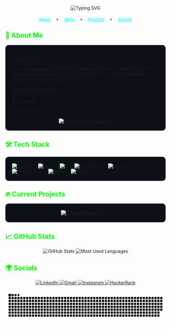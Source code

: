 <!-- Profile Header -->
<div align="center">
  <img src="https://readme-typing-svg.demolab.com?font=Lexend&weight=600&size=26&pause=1000&color=196AFF&center=true&vCenter=true&width=500&lines=Hi+%F0%9F%91%8B%2C+I'm+Zachary+Duaibes;Welcome+to+my+GitHub+Profile!" alt="Typing SVG" />
</div>

<!-- Navigation -->
<div align="center" style="margin: 20px 0; font-family: 'Sora', sans-serif;">
  <a href="#about" style="margin: 0 15px; color: #00FFFF;">About</a> •
  <a href="#skills" style="margin: 0 15px; color: #00FFFF;">Skills</a> •
  <a href="#projects" style="margin: 0 15px; color: #00FFFF;">Projects</a> •
  <a href="#socials" style="margin: 0 15px; color: #00FFFF;">Socials</a>
</div>

<!-- About Section -->
<h2 id="about" style="color: #00FF00;">🚀 About Me</h2>
<div style="background-color: #0d1117; padding: 20px; border-radius: 10px; border: 1px solid #30363d;">
  <p>Hello World!!</p>
  <p>I'm a passionate CS student at Carleton University specializing in AI and Machine Learning. I love building futuristic tech that merges creativity and automation!</p>
  <p>💻 Currently working on: -----</p>
  <p>🌱 Learning: -----</p>
  <p>🎯 2025 Goals: -----</p>
  
  <!-- Spotify Recently Played -->
  <div align="center">
    <a href="https://open.spotify.com/user/tokmr537hdu8okg6281gzs1st">
      <img src="https://spotify-recently-played-readme.vercel.app/api?user=tokmr537hdu8okg6281gzs1st&count=3&unique=false" alt="Spotify recently played" />
    </a>
  </div>
</div>

<!-- Skills Section -->
<h2 id="skills" style="color: #00FF00;">🛠️ Tech Stack</h2>
<div style="background-color: #0d1117; padding: 20px; border-radius: 10px; border: 1px solid #30363d;" align="left">
  <img src="https://cdn.jsdelivr.net/gh/devicons/devicon/icons/python/python-original.svg" height="40" alt="Python" />
  <img width="12" />
  <img src="https://cdn.jsdelivr.net/gh/devicons/devicon/icons/java/java-original.svg" height="40" alt="Java" />
  <img width="12" />
  <img src="https://cdn.jsdelivr.net/gh/devicons/devicon/icons/c/c-original.svg" height="40" alt="C" />
  <img width="12" />
  <img src="https://cdn.jsdelivr.net/gh/devicons/devicon/icons/javascript/javascript-original.svg" height="40" alt="JavaScript" />
  <img width="12" />
  <img src="https://cdn.jsdelivr.net/gh/devicons/devicon/icons/react/react-original.svg" height="40" alt="React" />
  <img width="12" />
  <img src="https://cdn.jsdelivr.net/gh/devicons/devicon/icons/postgresql/postgresql-original.svg" height="40" alt="PostgreSQL" />
  <img width="12" />
  <img src="https://skillicons.dev/icons?i=flask" height="40" alt="Flask" />
  <img width="12" />
  <img src="https://cdn.jsdelivr.net/gh/devicons/devicon/icons/linux/linux-original.svg" height="40" alt="Linux" />
</div>

<!-- Projects Section -->
<h2 id="projects" style="color: #00FF00;">🔥 Current Projects</h2>
<div style="background-color: #0d1117; padding: 20px; border-radius: 10px; border: 1px solid #30363d;">
  <div align="center">
    <img src="https://github-read-medium-git-main.pahlevikun.vercel.app/latest?limit=4&username=ZacharyDuaibes&theme=dracula" alt="Latest Medium Posts" />
  </div>
</div>

<!-- GitHub Stats -->
<h2 style="color: #00FF00;">📈 GitHub Stats</h2>
<div align="center">
  <img src="https://github-readme-stats.vercel.app/api?username=ZacharyDuaibes&hide_title=false&hide_rank=false&show_icons=true&include_all_commits=true&count_private=true&disable_animations=false&theme=gotham&locale=en&hide_border=false&order=1" height="150" alt="GitHub Stats" />
  <img src="https://github-readme-stats.vercel.app/api/top-langs?username=ZacharyDuaibes&locale=en&hide_title=false&layout=compact&card_width=320&langs_count=5&theme=gotham&hide_border=false&order=2" height="150" alt="Most Used Languages" />
</div>

<!-- Socials Section -->
<h2 id="socials" style="color: #00FF00;">🌍 Socials</h2>
<div align="center">
  <a href="https://www.linkedin.com/in/zachary-duaibes/" target="_blank">
    <img src="https://raw.githubusercontent.com/maurodesouza/profile-readme-generator/master/src/assets/icons/social/linkedin/default.svg" width="42" height="30" alt="LinkedIn" />
  </a>
  <a href="mailto:duaibeszachary@gmail.com" target="_blank">
    <img src="https://raw.githubusercontent.com/maurodesouza/profile-readme-generator/master/src/assets/icons/social/gmail/default.svg" width="42" height="30" alt="Gmail" />
  </a>
  <a href="http://instagram.com/zach_duaibes/" target="_blank">
    <img src="https://raw.githubusercontent.com/maurodesouza/profile-readme-generator/master/src/assets/icons/social/instagram/default.svg" width="42" height="30" alt="Instagram" />
  </a>
  <a href="https://www.hackerrank.com/profile/duaibeszachary" target="_blank">
    <img src="https://raw.githubusercontent.com/maurodesouza/profile-readme-generator/master/src/assets/icons/social/hackerrank/default.svg" width="42" height="30" alt="HackerRank" />
  </a>
</div>

<!-- Snake Animation -->
<br clear="both">
<img src="https://raw.githubusercontent.com/ZacharyDuaibes/ZacharyDuaibes/output/snake.svg" alt="Snake Animation" />
